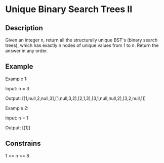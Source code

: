 # Unique Binary Search Trees II

## Description

Given an integer n, return all the structurally unique BST's (binary search trees), which has exactly n nodes of unique values from 1 to n. Return the answer in any order.

## Example 

Example 1:

Input: n = 3

Output: [[1,null,2,null,3],[1,null,3,2],[2,1,3],[3,1,null,null,2],[3,2,null,1]]

Example 2:

Input: n = 1

Output: [[1]]

## Constrains

1 <= n <= 8